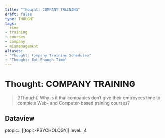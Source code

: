 ```yaml
---
title: "Thought: COMPANY TRAINING"
draft: false
type: THOUGHT
tags:
- time
- training
- courses
- company
- mismanagement
aliases:
- "Thought: Company Training Schedules"
- "Thought: Not Enough Time"
---
```

# Thought: COMPANY TRAINING
> [!Thought]
> Why is it that companies don't give their employees time to complete Web- and Computer-based training courses?

## Dataview
ptopic:: [[topic-PSYCHOLOGY]]
level:: 4
